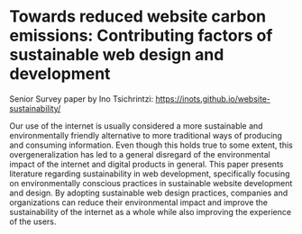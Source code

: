 # Towards reduced website carbon emissions: Contributing factors of sustainable web design and development

Senior Survey paper by Ino Tsichrintzi:
https://inots.github.io/website-sustainability/

Our use of the internet is usually considered a more sustainable and environmentally friendly alternative to more traditional ways of producing and consuming information. Even though this holds true to some extent, this overgeneralization has led to a general disregard of the environmental impact of the internet and digital products in general. This paper presents literature regarding sustainability in web development, specifically focusing on environmentally conscious practices in sustainable website development and design. By adopting sustainable web design practices, companies and organizations can reduce their environmental impact and improve the sustainability of the internet as a whole while also improving the experience of the users.
